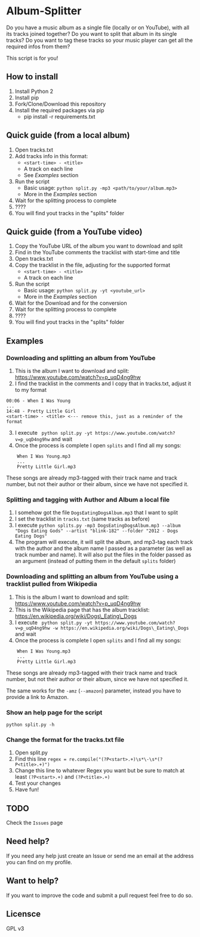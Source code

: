 # Album-Splitter

Do you have a music album as a single file (locally or on YouTube), with all its tracks joined together? Do you want to split that album in its single tracks? Do you want to tag these tracks so your music player can get all the required infos from them?  

This script is for you!

## How to install

1. Install Python 2
2. Install pip
3. Fork/Clone/Download this repository
4. Install the required packages via pip
    * pip install -r requirements.txt


## Quick guide (from a local album)

1. Open tracks.txt
2. Add tracks info in this format:
    * ```<start-time> - <title>```
    * A track on each line
    * See *Examples* section
3. Run the script
    * Basic usage: ```python split.py -mp3 <path/to/your/album.mp3>```
    * More in the *Examples* section
4. Wait for the splitting process to complete
5. ????
6. You will find yout tracks in the "splits" folder 

## Quick guide (from a YouTube video)

1. Copy the YouTube URL of the album you want to download and split 
2. Find in the YouTube comments the tracklist with start-time and title
3. Open tracks.txt
4. Copy the tracklist in the file, adjusting for the supported format
    * ```<start-time> - <title>```
    * A track on each line 
5. Run the script
    * Basic usage: ```python split.py -yt <youtube_url>```
    * More in the *Examples* section
4. Wait for the Download and for the conversion
5. Wait for the splitting process to complete
5. ????
6. You will find yout tracks in the "splits" folder 

## Examples

### Downloading and splitting an album from YouTube
1. This is the album I want to download and split: https://www.youtube.com/watch?v=p_uqD4ng9hw
2. I find the tracklist in the comments and I copy that in tracks.txt, adjust it to my format
``` 
00:06 - When I Was Young
...
14:48 - Pretty Little Girl
<start-time> - <title> <--- remove this, just as a reminder of the format
```

3. I execute ``` python split.py -yt https://www.youtube.com/watch?v=p_uqD4ng9hw``` and wait
4. Once the process is complete I open ```splits``` and I find all my songs:
```
    When I Was Young.mp3 
    ...
    Pretty Little Girl.mp3
```
These songs are already mp3-tagged with their track name and track number, but not their author or their album, since we have not specified it.

### Splitting and tagging with Author and Album a local file
1. I somehow got the file ```DogsEatingDogsAlbum.mp3``` that I want to split
2. I set the tracklist in ```tracks.txt``` (same tracks as before)
3. I execute ```python splits.py -mp3 DogsEatingDogsAlbum.mp3 --album "Dogs Eating Gods" --artist "blink-182" --folder "2012 - Dogs Eating Dogs"```
4. The program will execute, it will split the album, and mp3-tag each track with the author and  the album name I passed as a parameter (as well as track number and name). It will also put the files in the folder passed as an argument (instead of putting them in the default ```splits``` folder)

### Downloading and splitting an album from YouTube using a tracklist pulled from Wikipedia
1. This is the album I want to download and split: https://www.youtube.com/watch?v=p_uqD4ng9hw
2. This is the Wikipedia page that has the album tracklist: https://en.wikipedia.org/wiki/Dogs\_Eating\_Dogs
3. I execute ``` python split.py -yt https://www.youtube.com/watch?v=p_uqD4ng9hw -w https://en.wikipedia.org/wiki/Dogs\_Eating\_Dogs``` and wait
4. Once the process is complete I open ```splits``` and I find all my songs:
```
    When I Was Young.mp3 
    ...
    Pretty Little Girl.mp3
```
These songs are already mp3-tagged with their track name and track number, but not their author or their album, since we have not specified it.

The same works for the ```-amz``` (```--amazon```) parameter, instead you have to provide a link to Amazon.

### Show an help page for the script
``` python split.py -h ```

### Change the format for the tracks.txt file
1. Open split.py
2. Find this line ```regex = re.compile("(?P<start>.+)\s*\-\s*(?P<title>.+)")``` 
3. Change this line to whatever Regex you want but be sure to match at least ```(?P<start>.+)``` and ```(?P<title>.+)```
4. Test your changes
5. Have fun!

## TODO
Check the ```Issues``` page

## Need help?

If you need any help just create an Issue or send me an email at the address you can find on my profile.

## Want to help?

If you want to improve the code and submit a pull request feel free to do so.


## Licensce

GPL v3


